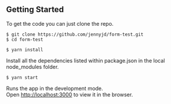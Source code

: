 ## Getting Started

To get the code you can just clone the repo.

```
$ git clone https://github.com/jennyjd/form-test.git
$ cd form-test
```

```
$ yarn install
```
Install all the dependencies listed within package.json in the local node_modules folder.

```
$ yarn start
```
Runs the app in the development mode.<br>
Open [http://localhost:3000](http://localhost:3000) to view it in the browser.
